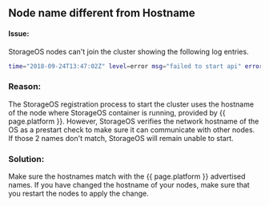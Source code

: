 ## Node name different from Hostname

#### Issue:

StorageOS nodes can't join the cluster showing the following log entries.

```bash
time="2018-09-24T13:47:02Z" level=error msg="failed to start api" error="error verifying UUID: UUID aed3275f-846b-1f75-43a1-adbfec8bf974 has already been registered and has hostname 'debian-4', not 'node4'" module=command
```

### Reason:

The StorageOS registration process to start the cluster uses the hostname of
the node where StorageOS container is running, provided by {{ page.platform }}.
However, StorageOS verifies the network hostname of the OS as a prestart check
to make sure it can communicate with other nodes. If those 2 names don't match,
StorageOS will remain unable to start.

### Solution:

Make sure the hostnames match with the {{ page.platform }} advertised names. If
you have changed the hostname of your nodes, make sure that you restart the
nodes to apply the change.
